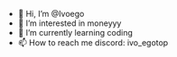 - 👋 Hi, I’m @Ivoego
- 👀 I’m interested in moneyyy
- 🌱 I’m currently learning coding
- 📫 How to reach me discord: ivo_egotop

<!---
Ivoego/Ivoego is a ✨ special ✨ repository because its `README.md` (this file) appears on your GitHub profile.
You can click the Preview link to take a look at your changes.
--->
